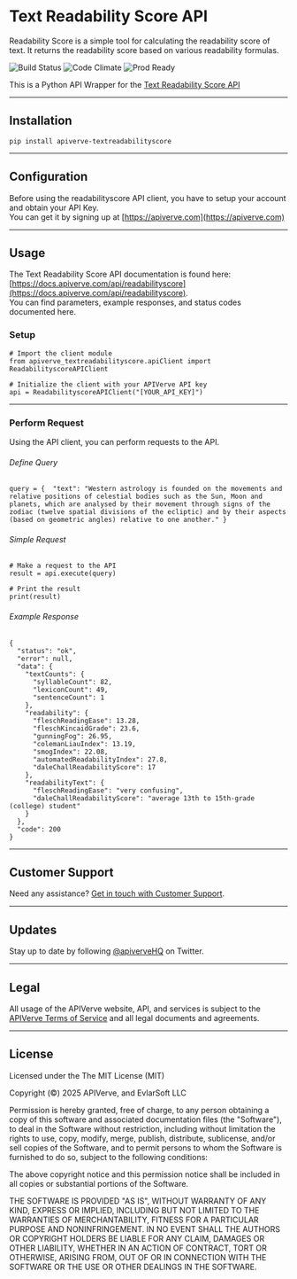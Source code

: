 Text Readability Score API
============

Readability Score is a simple tool for calculating the readability score of text. It returns the readability score based on various readability formulas.

![Build Status](https://img.shields.io/badge/build-passing-green)
![Code Climate](https://img.shields.io/badge/maintainability-B-purple)
![Prod Ready](https://img.shields.io/badge/production-ready-blue)

This is a Python API Wrapper for the [Text Readability Score API](https://apiverve.com/marketplace/api/readabilityscore)

---

## Installation
	pip install apiverve-textreadabilityscore

---

## Configuration

Before using the readabilityscore API client, you have to setup your account and obtain your API Key.  
You can get it by signing up at [https://apiverve.com](https://apiverve.com)

---

## Usage

The Text Readability Score API documentation is found here: [https://docs.apiverve.com/api/readabilityscore](https://docs.apiverve.com/api/readabilityscore).  
You can find parameters, example responses, and status codes documented here.

### Setup

```
# Import the client module
from apiverve_textreadabilityscore.apiClient import ReadabilityscoreAPIClient

# Initialize the client with your APIVerve API key
api = ReadabilityscoreAPIClient("[YOUR_API_KEY]")
```

---


### Perform Request
Using the API client, you can perform requests to the API.

###### Define Query

```
query = {  "text": "Western astrology is founded on the movements and relative positions of celestial bodies such as the Sun, Moon and planets, which are analysed by their movement through signs of the zodiac (twelve spatial divisions of the ecliptic) and by their aspects (based on geometric angles) relative to one another." }
```

###### Simple Request

```
# Make a request to the API
result = api.execute(query)

# Print the result
print(result)
```

###### Example Response

```
{
  "status": "ok",
  "error": null,
  "data": {
    "textCounts": {
      "syllableCount": 82,
      "lexiconCount": 49,
      "sentenceCount": 1
    },
    "readability": {
      "fleschReadingEase": 13.28,
      "fleschKincaidGrade": 23.6,
      "gunningFog": 26.95,
      "colemanLiauIndex": 13.19,
      "smogIndex": 22.08,
      "automatedReadabilityIndex": 27.8,
      "daleChallReadabilityScore": 17
    },
    "readabilityText": {
      "fleschReadingEase": "very confusing",
      "daleChallReadabilityScore": "average 13th to 15th-grade (college) student"
    }
  },
  "code": 200
}
```

---

## Customer Support

Need any assistance? [Get in touch with Customer Support](https://apiverve.com/contact).

---

## Updates
Stay up to date by following [@apiverveHQ](https://twitter.com/apiverveHQ) on Twitter.

---

## Legal

All usage of the APIVerve website, API, and services is subject to the [APIVerve Terms of Service](https://apiverve.com/terms) and all legal documents and agreements.

---

## License
Licensed under the The MIT License (MIT)

Copyright (&copy;) 2025 APIVerve, and EvlarSoft LLC

Permission is hereby granted, free of charge, to any person obtaining a copy of this software and associated documentation files (the "Software"), to deal in the Software without restriction, including without limitation the rights to use, copy, modify, merge, publish, distribute, sublicense, and/or sell copies of the Software, and to permit persons to whom the Software is furnished to do so, subject to the following conditions:

The above copyright notice and this permission notice shall be included in all copies or substantial portions of the Software.

THE SOFTWARE IS PROVIDED "AS IS", WITHOUT WARRANTY OF ANY KIND, EXPRESS OR IMPLIED, INCLUDING BUT NOT LIMITED TO THE WARRANTIES OF MERCHANTABILITY, FITNESS FOR A PARTICULAR PURPOSE AND NONINFRINGEMENT. IN NO EVENT SHALL THE AUTHORS OR COPYRIGHT HOLDERS BE LIABLE FOR ANY CLAIM, DAMAGES OR OTHER LIABILITY, WHETHER IN AN ACTION OF CONTRACT, TORT OR OTHERWISE, ARISING FROM, OUT OF OR IN CONNECTION WITH THE SOFTWARE OR THE USE OR OTHER DEALINGS IN THE SOFTWARE.